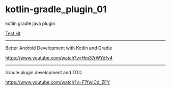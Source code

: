 # kotlin-gradle_plugin_01

kotlin gradle java plugin

[Test kit](https://docs.gradle.org/current/userguide/test_kit.html#sub:test-kit-automatic-classpath-injection)

---

Better Android Development with Kotlin and Gradle

https://www.youtube.com/watch?v=Hm37rWYdfv4

---

Gradle plugin development and TDD

https://www.youtube.com/watch?v=F7fwICd_ZFY